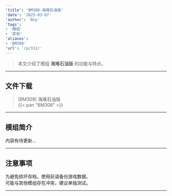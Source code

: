 ```yaml
---
'title': 'BM308-海难石油版'
'date': '2025-03-07'
'author': 'Bny'
'tags':
- '模组'
- '其他'
'aliases':
- 'BM308'
'url': '/p/312/'
---
```


> 本文介绍了模组 **海难石油版** 的功能与特点。

---

## 文件下载

> [BM308] 海难石油版  
{{< pan "BM308" >}}  

---

## 模组简介

>  
内容有待更新...  

---

## 注意事项

>  
为避免损坏存档，使用前请备份游戏数据。  
可能与其他模组存在冲突，建议单独测试。  

---

